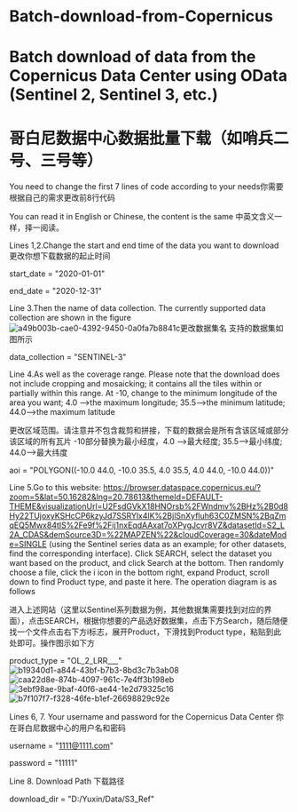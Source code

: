 # Batch-download-from-Copernicus 
# Batch download of data from the Copernicus Data Center using OData (Sentinel 2, Sentinel 3, etc.)
# 哥白尼数据中心数据批量下载（如哨兵二号、三号等）
You need to change the first 7 lines of code according to your needs你需要根据自己的需求更改前8行代码

You can read it in English or Chinese, the content is the same 中英文含义一样，择一阅读。


Lines 1,2.Change the start and end time of the data you want to download 更改你想下载数据的起止时间

start_date = "2020-01-01"

end_date = "2020-12-31"

Line 3.Then the name of data collection. The currently supported data collection are shown in the figure ![a49b003b-cae0-4392-9450-0a0fa7b8841c](https://github.com/user-attachments/assets/cc8f4607-e54e-458d-95f2-936c6923c269)更改数据集名 支持的数据集如图所示

data_collection = "SENTINEL-3"

Line 4.As well as the coverage range.
  Please note that the download does not include cropping and mosaicking; it contains all the tiles within or partially within this range.
  At -10, change to the minimum longitude of the area you want; 4.0 ——>the maximum longitude; 35.5——>the minimum latitude; 44.0——>the maximum latitude

  更改区域范围。请注意并不包含裁剪和拼接，下载的数据会是所有含该区域或部分该区域的所有瓦片 -10部分替换为最小经度，4.0 ——>最大经度; 35.5——>最小纬度; 44.0——>最大纬度
  
aoi = "POLYGON((-10.0 44.0, -10.0 35.5, 4.0 35.5, 4.0 44.0, -10.0 44.0))"

Line 5.Go to this website: https://browser.dataspace.copernicus.eu/?zoom=5&lat=50.16282&lng=20.78613&themeId=DEFAULT-THEME&visualizationUrl=U2FsdGVkX18HNOrsb%2FWndmv%2BHz%2B0d8Hy22TUjoxyKSHcCP6kzyJd7SSRYlx4lK%2BjlSnXyfluh63C0ZMSN%2BqZmqEQ5Mwx84tIS%2Fe9f%2Fij1nxEqdAAxat7oXPygJcvr8VZ&datasetId=S2_L2A_CDAS&demSource3D=%22MAPZEN%22&cloudCoverage=30&dateMode=SINGLE
(using the Sentinel series data as an example; for other datasets, find the corresponding interface). Click SEARCH, select the dataset you want based on the product, and click Search at the bottom. Then randomly choose a file, click the i icon in the bottom right, expand Product, scroll down to find Product type, and paste it here. The operation diagram is as follows

进入上述网站（这里以Sentinel系列数据为例，其他数据集需要找到对应的界面），点击SEARCH，根据你想要的产品选好数据集，点击下方Search，随后随便找一个文件点击右下方i标志，展开Product，下滑找到Product type，粘贴到此处即可。操作图示如下方

product_type = "OL_2_LRR___"
![b19340d1-a844-43bf-b7b3-8bd3c7b3ab08](https://github.com/user-attachments/assets/64920af8-b033-4f8a-80ec-3aaebd0f17df)
![caa22d8e-874b-4097-961c-7e4ff3b198eb](https://github.com/user-attachments/assets/44b56d86-a1c2-4201-ab6e-12cf8b21c620)
![3ebf98ae-9baf-40f6-ae44-1e2d79325c16](https://github.com/user-attachments/assets/5a876689-4eed-40e7-89bc-a92714201958)
![b7f107f7-f328-46fe-b1ef-26698829c92e](https://github.com/user-attachments/assets/06c397d7-b19c-4a99-b670-8b737593fde8)

Lines 6, 7. Your username and password for the Copernicus Data Center 你在哥白尼数据中心的用户名和密码

username = "1111@1111.com"

password = "11111"

Line 8. Download Path 下载路径

download_dir = "D:/Yuxin/Data/S3_Ref"

